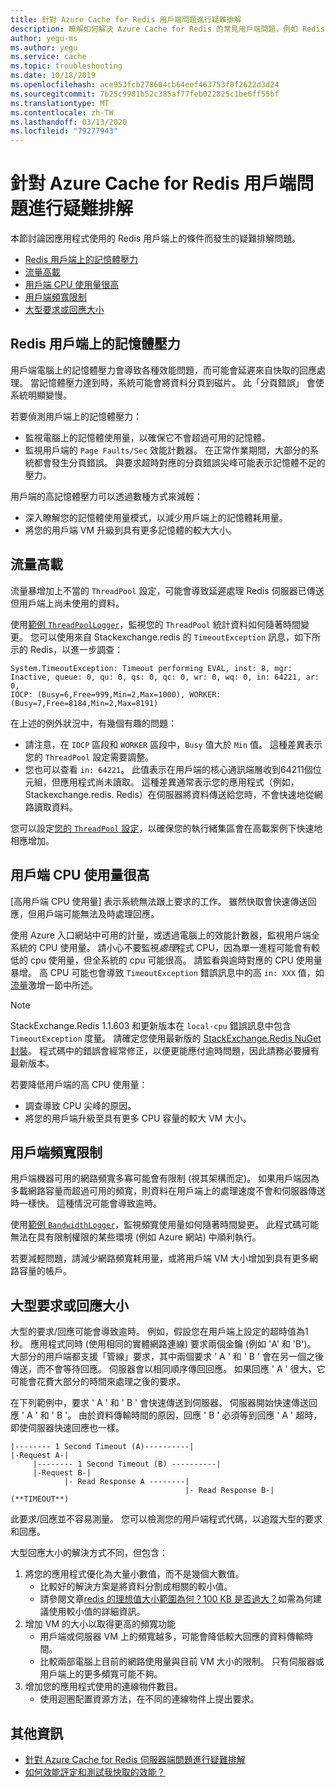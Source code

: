 ```yaml
---
title: 針對 Azure Cache for Redis 用戶端問題進行疑難排解
description: 瞭解如何解決 Azure Cache for Redis 的常見用戶端問題，例如 Redis 用戶端記憶體壓力、流量高載、高 CPU、有限頻寬、大型要求或大型回應大小。
author: yegu-ms
ms.author: yegu
ms.service: cache
ms.topic: troubleshooting
ms.date: 10/18/2019
ms.openlocfilehash: ace953fcb278604cb64eef463753f0f2622d3d24
ms.sourcegitcommit: 7b25c9981b52c385af77feb022825c1be6ff55bf
ms.translationtype: MT
ms.contentlocale: zh-TW
ms.lasthandoff: 03/13/2020
ms.locfileid: "79277943"
---
```

# <a name="troubleshoot-azure-cache-for-redis-client-side-issues"></a>針對 Azure Cache for Redis 用戶端問題進行疑難排解

本節討論因應用程式使用的 Redis 用戶端上的條件而發生的疑難排解問題。

- [Redis 用戶端上的記憶體壓力](#memory-pressure-on-redis-client)
- [流量高載](#traffic-burst)
- [用戶端 CPU 使用量很高](#high-client-cpu-usage)
- [用戶端頻寬限制](#client-side-bandwidth-limitation)
- [大型要求或回應大小](#large-request-or-response-size)

## <a name="memory-pressure-on-redis-client"></a>Redis 用戶端上的記憶體壓力

用戶端電腦上的記憶體壓力會導致各種效能問題，而可能會延遲來自快取的回應處理。 當記憶體壓力達到時，系統可能會將資料分頁到磁片。 此「分頁錯誤」 會使系統明顯變慢。

若要偵測用戶端上的記憶體壓力：

- 監視電腦上的記憶體使用量，以確保它不會超過可用的記憶體。
- 監視用戶端的 `Page Faults/Sec` 效能計數器。 在正常作業期間，大部分的系統都會發生分頁錯誤。 與要求超時對應的分頁錯誤尖峰可能表示記憶體不足的壓力。

用戶端的高記憶體壓力可以透過數種方式來減輕：

- 深入瞭解您的記憶體使用量模式，以減少用戶端上的記憶體耗用量。
- 將您的用戶端 VM 升級到具有更多記憶體的較大大小。

## <a name="traffic-burst"></a>流量高載

流量暴增加上不當的 `ThreadPool` 設定，可能會導致延遲處理 Redis 伺服器已傳送但用戶端上尚未使用的資料。

使用[範例 `ThreadPoolLogger`](https://github.com/JonCole/SampleCode/blob/master/ThreadPoolMonitor/ThreadPoolLogger.cs)，監視您的 `ThreadPool` 統計資料如何隨著時間變更。 您可以使用來自 Stackexchange.redis 的 `TimeoutException` 訊息，如下所示的 Redis，以進一步調查：

    System.TimeoutException: Timeout performing EVAL, inst: 8, mgr: Inactive, queue: 0, qu: 0, qs: 0, qc: 0, wr: 0, wq: 0, in: 64221, ar: 0,
    IOCP: (Busy=6,Free=999,Min=2,Max=1000), WORKER: (Busy=7,Free=8184,Min=2,Max=8191)

在上述的例外狀況中，有幾個有趣的問題：

- 請注意，在 `IOCP` 區段和 `WORKER` 區段中，`Busy` 值大於 `Min` 值。 這種差異表示您的 `ThreadPool` 設定需要調整。
- 您也可以查看 `in: 64221`。 此值表示在用戶端的核心通訊端層收到64211個位元組，但應用程式尚未讀取。 這種差異通常表示您的應用程式（例如，Stackexchange.redis. Redis）在伺服器將資料傳送給您時，不會快速地從網路讀取資料。

您可以設定[您的 `ThreadPool` 設定](cache-faq.md#important-details-about-threadpool-growth)，以確保您的執行緒集區會在高載案例下快速地相應增加。

## <a name="high-client-cpu-usage"></a>用戶端 CPU 使用量很高

[高用戶端 CPU 使用量] 表示系統無法跟上要求的工作。 雖然快取會快速傳送回應，但用戶端可能無法及時處理回應。

使用 Azure 入口網站中可用的計量，或透過電腦上的效能計數器，監視用戶端全系統的 CPU 使用量。 請小心不要監視*處理*程式 CPU，因為單一進程可能會有較低的 cpu 使用量，但全系統的 cpu 可能很高。 請監看與逾時對應的 CPU 使用量暴增。 高 CPU 可能也會導致 `TimeoutException` 錯誤訊息中的高 `in: XXX` 值，如[流量](#traffic-burst)激增一節中所述。

> [!NOTE]
> StackExchange.Redis 1.1.603 和更新版本在 `local-cpu` 錯誤訊息中包含 `TimeoutException` 度量。 請確定您使用最新版的 [StackExchange.Redis NuGet 封裝](https://www.nuget.org/packages/StackExchange.Redis/)。 程式碼中的錯誤會經常修正，以便更能應付逾時問題，因此請務必要擁有最新版本。
>

若要降低用戶端的高 CPU 使用量：

- 調查導致 CPU 尖峰的原因。
- 將您的用戶端升級至具有更多 CPU 容量的較大 VM 大小。

## <a name="client-side-bandwidth-limitation"></a>用戶端頻寬限制

用戶端機器可用的網路頻寬多寡可能會有限制 (視其架構而定)。 如果用戶端因為多載網路容量而超過可用的頻寬，則資料在用戶端上的處理速度不會和伺服器傳送時一樣快。 這種情況可能會導致逾時。

使用[範例 `BandwidthLogger`](https://github.com/JonCole/SampleCode/blob/master/BandWidthMonitor/BandwidthLogger.cs)，監視頻寬使用量如何隨著時間變更。 此程式碼可能無法在具有限制權限的某些環境 (例如 Azure 網站) 中順利執行。

若要減輕問題，請減少網路頻寬耗用量，或將用戶端 VM 大小增加到具有更多網路容量的帳戶。

## <a name="large-request-or-response-size"></a>大型要求或回應大小

大型的要求/回應可能會導致逾時。 例如，假設您在用戶端上設定的超時值為1秒。 應用程式同時 (使用相同的實體網路連線) 要求兩個金鑰 (例如 'A' 和 'B')。 大部分的用戶端都支援「管線」要求，其中兩個要求 ' A ' 和 ' B ' 會在另一個之後傳送，而不會等待回應。 伺服器會以相同順序傳回回應。 如果回應 ' A ' 很大，它可能會花費大部分的時間來處理之後的要求。

在下列範例中，要求 ' A ' 和 ' B ' 會快速傳送到伺服器。 伺服器開始快速傳送回應 ' A ' 和 ' B '。 由於資料傳輸時間的原因，回應 ' B ' 必須等到回應 ' A ' 超時，即使伺服器快速回應也一樣。

    |-------- 1 Second Timeout (A)----------|
    |-Request A-|
         |-------- 1 Second Timeout (B) ----------|
         |-Request B-|
                |- Read Response A --------|
                                           |- Read Response B-| (**TIMEOUT**)

此要求/回應並不容易測量。 您可以檢測您的用戶端程式代碼，以追蹤大型的要求和回應。

大型回應大小的解決方式不同，但包含：

1. 將您的應用程式優化為大量小數值，而不是幾個大數值。
    - 比較好的解決方案是將資料分割成相關的較小值。
    - 請參閱文章[redis 的理想值大小範圍為何？100 KB 是否過大？](https://groups.google.com/forum/#!searchin/redis-db/size/redis-db/n7aa2A4DZDs/3OeEPHSQBAAJ)如需為何建議使用較小值的詳細資訊。
1. 增加 VM 的大小以取得更高的頻寬功能
    - 用戶端或伺服器 VM 上的頻寬越多，可能會降低較大回應的資料傳輸時間。
    - 比較兩部電腦上目前的網路使用量與目前 VM 大小的限制。 只有伺服器或用戶端上的更多頻寬可能不夠。
1. 增加您的應用程式使用的連線物件數目。
    - 使用迴圈配置資源方法，在不同的連線物件上提出要求。

## <a name="additional-information"></a>其他資訊

- [針對 Azure Cache for Redis 伺服器端問題進行疑難排解](cache-troubleshoot-server.md)
- [如何效能評定和測試我快取的效能？](cache-faq.md#how-can-i-benchmark-and-test-the-performance-of-my-cache)

